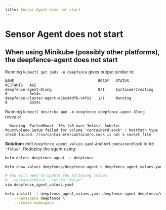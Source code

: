 ```yaml
---
title: Sensor Agent does not start
---
```


# Sensor Agent does not start


## When using Minikube (possibly other platforms), the deepfence-agent does not start

Running `kubectl get pods -n deepfence` gives output similar to:

```
NAME                                      READY   STATUS              RESTARTS   AGE
deepfence-agent-8lxng                     0/1     ContainerCreating   0          3m14s
deepfence-cluster-agent-d86cd4df8-c4fz2   1/1     Running             0          3m14s
```

Running `kubectl describe pod -n deepfence deepfence-agent-8lxng` reveals:

```
  Warning  FailedMount  30s (x8 over 3m14s)  kubelet            MountVolume.SetUp failed for volume "containerd-sock" : hostPath type check failed: /run/containerd/containerd.sock is not a socket file
```

**Solution:** edit `deepfence_agent_values.yaml` and set `containerdSock` to be `"false"`.  Redeploy the agent using:

```bash
helm delete deepfence-agent -n deepfence

helm show values deepfence/deepfence-agent > deepfence_agent_values.yaml

# You will need to update the following values:
#   containerdSock - set to "false"
vim deepfence_agent_values.yaml

helm install -f deepfence_agent_values.yaml deepfence-agent deepfence/deepfence-agent \
    --namespace deepfence \
    --create-namespace
```
